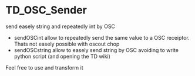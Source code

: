 # TD_OSC_Sender
send easely string and repeatedly int by OSC
- sendOSCint allow to repeatedly send the same value to a OSC receiptor. Thats not easely possible with oscout chop
- sendOSCstring allow to easely send string by OSC avoiding to write python script (and opening the TD wiki)

Feel free to use and transform it
